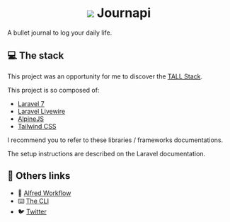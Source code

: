 <h1 align="center">
    <img align="content-center" src="https://journapi.app/images/logo.svg" />
    Journapi 
</h1>

A bullet journal to log your daily life.

## 💻 The stack

This project was an opportunity for me to discover the [TALL Stack](https://tallstack.dev/).

This project is so composed of:
- [Laravel 7](https://laravel.com/docs/7.x)
- [Laravel Livewire](https://laravel-livewire.com/docs/quickstart)
- [AlpineJS](https://github.com/alpinejs/alpine)
- [Tailwind CSS](https://tailwindcss.com/)

I recommend you to refer to these libraries / frameworks documentations.

The setup instructions are described on the Laravel documentation.

## 🔗 Others links

- 🎩 [Alfred Workflow](https://www.notion.so/Journapi-Alfred-workflow-5af3174c7e174b9d8f9a823570dd529b)
- ⌨️ [The CLI](https://github.com/Tahul/journapi-cli)
- 🐦 [Twitter](https://twitter.com/yaeeelglx)
